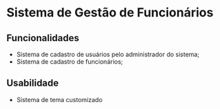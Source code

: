 # Sistema de Gestão de Funcionários

## Funcionalidades
- Sistema de cadastro de usuários pelo administrador do sistema;
- Sistema de cadastro de funcionários;

## Usabilidade
- Sistema de tema customizado